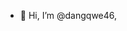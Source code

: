 - 👋 Hi, I’m @dangqwe46,

<!---
dangqwe46/dangqwe46 is a ✨ special ✨ repository because its `README.md` (this file) appears on your GitHub profile.
You can click the Preview link to take a look at your changes.
--->
